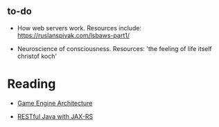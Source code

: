 ## to-do

* How web servers work. Resources include: https://ruslanspivak.com/lsbaws-part1/

* Neuroscience of consciousness. Resources: 'the feeling of life itself christof koch'



# Reading

* [Game Engine Architecture](https://learning.oreilly.com/library/view/game-engine-architecture/)

* [RESTful Java with JAX-RS](https://learning.oreilly.com/library/view/restful-java-with/)
